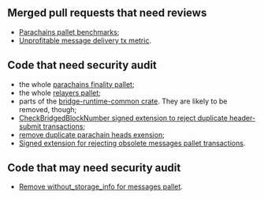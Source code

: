 ## Merged pull requests that need reviews

- [Parachains pallet benchmarks](https://github.com/paritytech/parity-bridges-common/pull/1436);
- [Unprofitable message delivery tx metric](https://github.com/paritytech/parity-bridges-common/pull/1536).

## Code that need security audit

- the whole [parachains finality pallet](./modules/parachains);
- the whole [relayers pallet](./modules/relayers);
- parts of the [bridge-runtime-common crate](./bin/runtime-common). They are likely to be removed, though;
- [CheckBridgedBlockNumber signed extension to reject duplicate header-submit transactions](https://github.com/paritytech/parity-bridges-common/pull/1352);
- [remove duplicate parachain heads exension](https://github.com/paritytech/parity-bridges-common/pull/1444);
- [Signed extension for rejecting obsolete messages pallet transactions](https://github.com/paritytech/parity-bridges-common/pull/1446).

## Code that may need security audit

- [Remove without_storage_info for messages pallet](https://github.com/paritytech/parity-bridges-common/pull/1487).